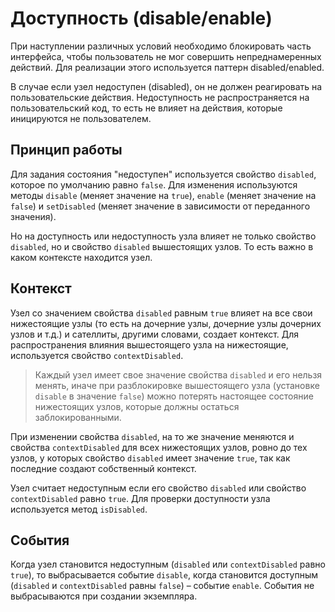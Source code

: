 # Доступность (disable/enable)

При наступлении различных условий необходимо блокировать часть интерфейса, чтобы пользователь не мог совершить непреднамеренных действий. Для реализации этого используется паттерн disabled/enabled.

В случае если узел недоступен (disabled), он не должен реагировать на пользовательские действия. Недоступность не распространяется на пользовательский код, то есть не влияет на действия, которые иницируются не пользователем.

## Принцип работы

Для задания состояния "недоступен" используется свойство `disabled`, которое по умолчанию равно `false`. Для изменения используются методы `disable` (меняет значение на `true`), `enable` (меняет значение на `false`) и `setDisabled` (меняет значение в зависимости от переданного значения).

Но на доступность или недоступность узла влияет не только свойство `disabled`, но и свойство `disabled` вышестоящих узлов. То есть важно в каком контексте находится узел.

## Контекст

Узел со значением свойства `disabled` равным `true` влияет на все свои нижестоящие узлы (то есть на дочерние узлы, дочерние узлы дочерних узлов и т.д.) и сателлиты, другими словами, создает контекст. Для распространения влияния вышестоящего узла на нижестоящие, используется свойство `contextDisabled`.

> Каждый узел имеет свое значение свойства `disabled` и его нельзя менять, иначе при разблокировке вышестоящего узла (установке `disable` в значение `false`) можно потерять настоящее состояние нижестоящих узлов, которые должны остаться заблокированными.

При изменении свойства `disabled`, на то же значение меняются и свойства `contextDisabled` для всех нижестоящих узлов, ровно до тех узлов, у которых свойство `disabled` имеет значение `true`, так как последние создают собственный контекст.

Узел считает недоступным если его свойство `disabled` или свойство `contextDisabled` равно `true`. Для проверки доступности узла используется метод `isDisabled`.

## События

Когда узел становится недоступным (`disabled` или `contextDisabled` равно `true`), то выбрасывается событие `disable`, когда становится доступным (`disabled` и `contextDisabled` равны `false`) – событие `enable`. События не выбрасываются при создании экземпляра.
